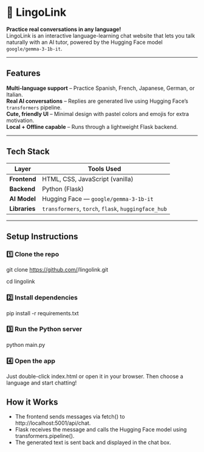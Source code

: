 # 🐥 LingoLink

**Practice real conversations in any language!**  
LingoLink is an interactive language-learning chat website that lets you talk naturally with an AI tutor, powered by the Hugging Face model `google/gemma-3-1b-it`.

---

## Features

**Multi-language support** – Practice Spanish, French, Japanese, German, or Italian.  
**Real AI conversations** – Replies are generated live using Hugging Face’s `transformers` pipeline.  
**Cute, friendly UI** – Minimal design with pastel colors and emojis for extra motivation.  
**Local + Offline capable** – Runs through a lightweight Flask backend.  

---

## Tech Stack

| Layer | Tools Used |
|-------|-------------|
| **Frontend** | HTML, CSS, JavaScript (vanilla) |
| **Backend** | Python (Flask) |
| **AI Model** | Hugging Face — `google/gemma-3-1b-it` |
| **Libraries** | `transformers`, `torch`, `flask`, `huggingface_hub` |

---

## Setup Instructions

### 1️⃣ Clone the repo
git clone https://github.com/<your-username>/lingolink.git

cd lingolink
### 2️⃣ Install dependencies
pip install -r requirements.txt
### 3️⃣ Run the Python server
python main.py
### 4️⃣ Open the app
Just double-click index.html or open it in your browser.
Then choose a language and start chatting!

##  How it Works
- The frontend sends messages via fetch() to http://localhost:5001/api/chat.
- Flask receives the message and calls the Hugging Face model using transformers.pipeline().
- The generated text is sent back and displayed in the chat box.
